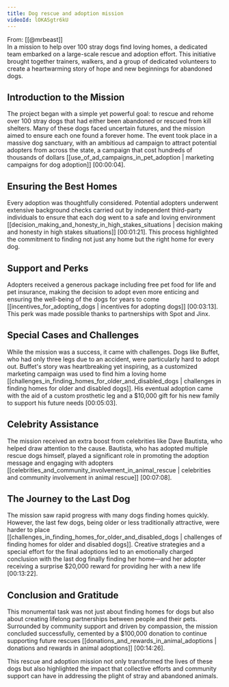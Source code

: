 ```yaml
---
title: Dog rescue and adoption mission
videoId: lOKASgtr6kU
---
```


From: [[@mrbeast]] <br/> 
In a mission to help over 100 stray dogs find loving homes, a dedicated team embarked on a large-scale rescue and adoption effort. This initiative brought together trainers, walkers, and a group of dedicated volunteers to create a heartwarming story of hope and new beginnings for abandoned dogs.

## Introduction to the Mission

The project began with a simple yet powerful goal: to rescue and rehome over 100 stray dogs that had either been abandoned or rescued from kill shelters. Many of these dogs faced uncertain futures, and the mission aimed to ensure each one found a forever home. The event took place in a massive dog sanctuary, with an ambitious ad campaign to attract potential adopters from across the state, a campaign that cost hundreds of thousands of dollars [[use_of_ad_campaigns_in_pet_adoption | marketing campaigns for dog adoption]] <a class="yt-timestamp" data-t="00:00:04">[00:00:04]</a>.

## Ensuring the Best Homes

Every adoption was thoughtfully considered. Potential adopters underwent extensive background checks carried out by independent third-party individuals to ensure that each dog went to a safe and loving environment [[decision_making_and_honesty_in_high_stakes_situations | decision making and honesty in high stakes situations]] <a class="yt-timestamp" data-t="00:01:21">[00:01:21]</a>. This process highlighted the commitment to finding not just any home but the right home for every dog.

## Support and Perks

Adopters received a generous package including free pet food for life and pet insurance, making the decision to adopt even more enticing and ensuring the well-being of the dogs for years to come [[incentives_for_adopting_dogs | incentives for adopting dogs]] <a class="yt-timestamp" data-t="00:03:13">[00:03:13]</a>. This perk was made possible thanks to partnerships with Spot and Jinx.

## Special Cases and Challenges

While the mission was a success, it came with challenges. Dogs like Buffet, who had only three legs due to an accident, were particularly hard to adopt out. Buffet's story was heartbreaking yet inspiring, as a customized marketing campaign was used to find him a loving home [[challenges_in_finding_homes_for_older_and_disabled_dogs | challenges in finding homes for older and disabled dogs]]. His eventual adoption came with the aid of a custom prosthetic leg and a $10,000 gift for his new family to support his future needs <a class="yt-timestamp" data-t="00:05:03">[00:05:03]</a>.

## Celebrity Assistance

The mission received an extra boost from celebrities like Dave Bautista, who helped draw attention to the cause. Bautista, who has adopted multiple rescue dogs himself, played a significant role in promoting the adoption message and engaging with adopters [[celebrities_and_community_involvement_in_animal_rescue | celebrities and community involvement in animal rescue]] <a class="yt-timestamp" data-t="00:07:08">[00:07:08]</a>.

## The Journey to the Last Dog

The mission saw rapid progress with many dogs finding homes quickly. However, the last few dogs, being older or less traditionally attractive, were harder to place [[challenges_in_finding_homes_for_older_and_disabled_dogs | challenges of finding homes for older and disabled dogs]]. Creative strategies and a special effort for the final adoptions led to an emotionally charged conclusion with the last dog finally finding her home—and her adopter receiving a surprise $20,000 reward for providing her with a new life <a class="yt-timestamp" data-t="00:13:22">[00:13:22]</a>.

## Conclusion and Gratitude

This monumental task was not just about finding homes for dogs but also about creating lifelong partnerships between people and their pets. Surrounded by community support and driven by compassion, the mission concluded successfully, cemented by a $100,000 donation to continue supporting future rescues [[donations_and_rewards_in_animal_adoptions | donations and rewards in animal adoptions]] <a class="yt-timestamp" data-t="00:14:26">[00:14:26]</a>.

This rescue and adoption mission not only transformed the lives of these dogs but also highlighted the impact that collective efforts and community support can have in addressing the plight of stray and abandoned animals.